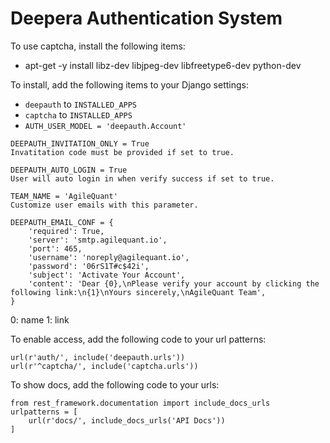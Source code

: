 # Deepera Authentication System
To use captcha, install the following items:
- apt-get -y install libz-dev libjpeg-dev libfreetype6-dev python-dev

To install, add the following items to your Django settings:
- `deepauth` to `INSTALLED_APPS`
- `captcha` to `INSTALLED_APPS`
- `AUTH_USER_MODEL = 'deepauth.Account'`

```
DEEPAUTH_INVITATION_ONLY = True
Invatitation code must be provided if set to true.

DEEPAUTH_AUTO_LOGIN = True
User will auto login in when verify success if set to true.

TEAM_NAME = 'AgileQuant'
Customize user emails with this parameter.

DEEPAUTH_EMAIL_CONF = {
    'required': True,
    'server': 'smtp.agilequant.io',
    'port': 465,
    'username': 'noreply@agilequant.io',
    'password': '06rS1T#c$42i',
    'subject': 'Activate Your Account',
    'content': 'Dear {0},\nPlease verify your account by clicking the following link:\n{1}\nYours sincerely,\nAgileQuant Team',
}

```

0: name
1: link

To enable access, add the following code to your url patterns:
```
url(r'auth/', include('deepauth.urls'))
url(r'^captcha/', include('captcha.urls'))
```

To show docs, add the following code to your urls:
```
from rest_framework.documentation import include_docs_urls
urlpatterns = [
    url(r'docs/', include_docs_urls('API Docs'))
]
```

